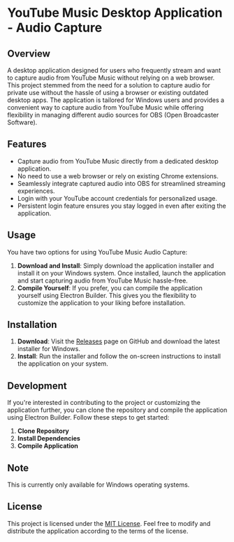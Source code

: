 # YouTube Music Desktop Application - Audio Capture

## Overview
A desktop application designed for users who frequently stream and want to capture audio from YouTube Music without relying on a web browser. This project stemmed from the need for a solution to capture audio for private use without the hassle of using a browser or existing outdated desktop apps. The application is tailored for Windows users and provides a convenient way to capture audio from YouTube Music while offering flexibility in managing different audio sources for OBS (Open Broadcaster Software).

## Features
- Capture audio from YouTube Music directly from a dedicated desktop application.
- No need to use a web browser or rely on existing Chrome extensions.
- Seamlessly integrate captured audio into OBS for streamlined streaming experiences.
- Login with your YouTube account credentials for personalized usage.
- Persistent login feature ensures you stay logged in even after exiting the application.

## Usage
You have two options for using YouTube Music Audio Capture:
1. **Download and Install**: Simply download the application installer and install it on your Windows system. Once installed, launch the application and start capturing audio from YouTube Music hassle-free.
2. **Compile Yourself**: If you prefer, you can compile the application yourself using Electron Builder. This gives you the flexibility to customize the application to your liking before installation.

## Installation
1. **Download**: Visit the [Releases]([link](https://github.com/princemorii/Youtube-Music-Desktop-App/releases)) page on GitHub and download the latest installer for Windows.
2. **Install**: Run the installer and follow the on-screen instructions to install the application on your system.

## Development
If you're interested in contributing to the project or customizing the application further, you can clone the repository and compile the application using Electron Builder. Follow these steps to get started:
1. **Clone Repository**
2. **Install Dependencies**
3. **Compile Application**

## Note
This is currently only available for Windows operating systems.

## License
This project is licensed under the [MIT License](link). Feel free to modify and distribute the application according to the terms of the license.

